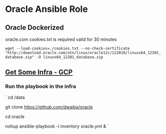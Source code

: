 # Oracle Ansible Role
## Oracle Dockerized
 oracle.com cookies.txt is required valid for 30 minutes
 
`
wget --load-cookies=./cookies.txt --no-check-certificate "http://download.oracle.com/otn/linux/oracle12c/122010/linuxx64_12201_database.zip" -O linuxx64_12201_database.zip
`
## [Get Some Infra - GCP](https://gist.github.com/dwaiba/c977a1440855d296b6e508b570915a10#file-gcloud-centos7-docker-tools-L64-L120)

### Run the playbook in the infra 

`
cd /data

git clone https://github.com/dwaiba/oracle

cd oracle

nohup ansible-playbook -i inventory oracle.yml &
`

